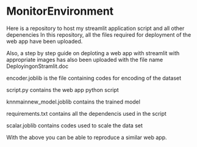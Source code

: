 # MonitorEnvironment
Here is a repository to host my streamlit application script and all other depenencies
In this repository, all the files required for deployment of the web app have been uploaded.

Also, a step by step guide on deploting a web app with streamlit with appropriate images has also been uploaded with the file name DeployingonStramlit.doc

encoder.joblib is the file containing codes for encoding of the dataset

script.py contains the web app python script

knnmainnew_model.joblib contains the trained model

requirements.txt contains all the dependencis used in the script

scalar.joblib contains codes used to scale the data set

With the above you can be able to reproduce a similar web app.

